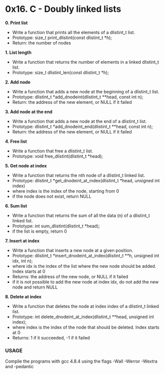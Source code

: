 # 0x16. C - Doubly linked lists

**0. Print list**
* Write a function that prints all the elements of a dlistint_t list.
* Prototype: size_t print_dlistint(const dlistint_t *h);
* Return: the number of nodes

**1. List length**
* Write a function that returns the number of elements in a linked dlistint_t list.
* Prototype: size_t dlistint_len(const dlistint_t *h);

**2. Add node**
* Write a function that adds a new node at the beginning of a dlistint_t list.
* Prototype: dlistint_t *add_dnodeint(dlistint_t **head, const int n);
* Return: the address of the new element, or NULL if it failed

**3. Add node at the end**
* Write a function that adds a new node at the end of a dlistint_t list.
* Prototype: dlistint_t *add_dnodeint_end(dlistint_t **head, const int n);
* Return: the address of the new element, or NULL if it failed

**4. Free list**
* Write a function that free a dlistint_t list.
* Prototype: void free_dlistint(dlistint_t *head);

**5. Get node at index**
* Write a function that returns the nth node of a dlistint_t linked list.
* Prototype: dlistint_t *get_dnodeint_at_index(dlistint_t *head, unsigned int index)
* where index is the index of the node, starting from 0
* if the node does not exist, return NULL

**6. Sum list**
* Write a function that returns the sum of all the data (n) of a dlistint_t linked list.
* Prototype: int sum_dlistint(dlistint_t *head);
* if the list is empty, return 0

**7. Insert at index**
* Write a function that inserts a new node at a given position.
* Prototype: dlistint_t *insert_dnodeint_at_index(dlistint_t **h, unsigned int idx, int n);
* where idx is the index of the list where the new node should be added. Index starts at 0
* Returns: the address of the new node, or NULL if it failed
* if it is not possible to add the new node at index idx, do not add the new node and return NULL

**8. Delete at index**
* Write a function that deletes the node at index index of a dlistint_t linked list.
* Prototype: int delete_dnodeint_at_index(dlistint_t **head, unsigned int index);
* where index is the index of the node that should be deleted. Index starts at 0
* Returns: 1 if it succeeded, -1 if it failed

### USAGE
Compile the programs with gcc 4.8.4 using the flags -Wall -Werror -Wextra and -pedantic
